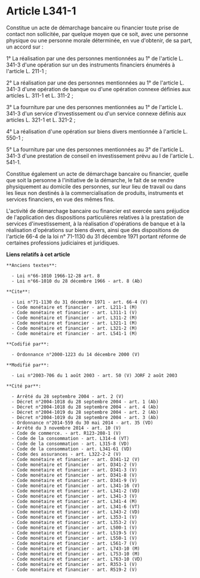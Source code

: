 # Article L341-1

Constitue un acte de démarchage bancaire ou financier toute prise de contact non sollicitée, par quelque moyen que ce soit,
avec une personne physique ou une personne morale déterminée, en vue d'obtenir, de sa part, un accord sur :

1° La réalisation par une des personnes mentionnées au 1° de l'article L. 341-3 d'une opération sur un des instruments
financiers énumérés à l'article L. 211-1 ;

2° La réalisation par une des personnes mentionnées au 1° de l'article L. 341-3 d'une opération de banque ou d'une opération
connexe définies aux articles L. 311-1 et L. 311-2 ;

3° La fourniture par une des personnes mentionnées au 1° de l'article L. 341-3 d'un service d'investissement ou d'un service
connexe définis aux articles L. 321-1 et L. 321-2 ;

4° La réalisation d'une opération sur biens divers mentionnée à l'article L. 550-1 ;

5° La fourniture par une des personnes mentionnées au 3° de l'article L. 341-3 d'une prestation de conseil en investissement
prévu au I de l'article L. 541-1.

Constitue également un acte de démarchage bancaire ou financier, quelle que soit la personne à l'initiative de la démarche,
le fait de se rendre physiquement au domicile des personnes, sur leur lieu de travail ou dans les lieux non destinés à la
commercialisation de produits, instruments et services financiers, en vue des mêmes fins.

L'activité de démarchage bancaire ou financier est exercée sans préjudice de l'application des dispositions particulières
relatives à la prestation de services d'investissement, à la réalisation d'opérations de banque et à la réalisation
d'opérations sur biens divers, ainsi que des dispositions de l'article 66-4 de la loi n° 71-1130 du 31 décembre 1971 portant
réforme de certaines professions judiciaires et juridiques.

**Liens relatifs à cet article**

	**Anciens textes**:

	  - Loi n°66-1010 1966-12-28 art. 8
	  - Loi n°66-1010 du 28 décembre 1966 - art. 8 (Ab)

	**Cite**:

	  - Loi n°71-1130 du 31 décembre 1971 - art. 66-4 (V)
	  - Code monétaire et financier - art. L211-1 (M)
	  - Code monétaire et financier - art. L311-1 (V)
	  - Code monétaire et financier - art. L311-2 (M)
	  - Code monétaire et financier - art. L321-1 (M)
	  - Code monétaire et financier - art. L321-2 (M)
	  - Code monétaire et financier - art. L541-1 (M)

	**Codifié par**:

	  - Ordonnance n°2000-1223 du 14 décembre 2000 (V)

	**Modifié par**:

	  - Loi n°2003-706 du 1 août 2003 - art. 50 (V) JORF 2 août 2003

	**Cité par**:

	  - Arrêté du 28 septembre 2004 - art. 2 (V)
	  - Décret n°2004-1018 du 28 septembre 2004 - art. 1 (Ab)
	  - Décret n°2004-1018 du 28 septembre 2004 - art. 4 (Ab)
	  - Décret n°2004-1019 du 28 septembre 2004 - art. 2 (Ab)
	  - Décret n°2004-1019 du 28 septembre 2004 - art. 3 (Ab)
	  - Ordonnance n°2014-559 du 30 mai 2014 - art. 35 (VD)
	  - Arrêté du 3 novembre 2014 - art. 10 (V)
	  - Code de commerce. - art. R123-208-1 (V)
	  - Code de la consommation - art. L314-4 (VT)
	  - Code de la consommation - art. L315-8 (VD)
	  - Code de la consommation - art. L341-61 (VD)
	  - Code des assurances - art. L322-2-2 (V)
	  - Code monétaire et financier - art. D341-12 (V)
	  - Code monétaire et financier - art. D341-2 (V)
	  - Code monétaire et financier - art. D341-3 (V)
	  - Code monétaire et financier - art. D341-8 (V)
	  - Code monétaire et financier - art. D341-9 (V)
	  - Code monétaire et financier - art. L341-16 (V)
	  - Code monétaire et financier - art. L341-2 (VD)
	  - Code monétaire et financier - art. L341-3 (V)
	  - Code monétaire et financier - art. L341-4 (M)
	  - Code monétaire et financier - art. L341-6 (VT)
	  - Code monétaire et financier - art. L343-2 (VD)
	  - Code monétaire et financier - art. L353-1 (V)
	  - Code monétaire et financier - art. L353-2 (V)
	  - Code monétaire et financier - art. L500-1 (V)
	  - Code monétaire et financier - art. L519-5 (V)
	  - Code monétaire et financier - art. L550-1 (V)
	  - Code monétaire et financier - art. L561-7 (V)
	  - Code monétaire et financier - art. L743-10 (M)
	  - Code monétaire et financier - art. L753-10 (M)
	  - Code monétaire et financier - art. L763-10 (VD)
	  - Code monétaire et financier - art. R353-1 (V)
	  - Code monétaire et financier - art. R519-2 (V)
